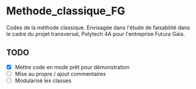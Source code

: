 # Methode_classique_FG

Codes de la méthode classique. Envisagée dans l'étude de faisabilité dans le cadre du projet transversal, Polytech 4A pour l'entreprise Futura Gaïa.

## TODO

- [x] Mettre code en mode prêt pour démonstration
- [ ] Mise au propre / ajout commentaires
- [ ] Modularisé les classes
